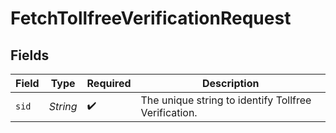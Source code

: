 # FetchTollfreeVerificationRequest


## Fields

| Field                                                | Type                                                 | Required                                             | Description                                          |
| ---------------------------------------------------- | ---------------------------------------------------- | ---------------------------------------------------- | ---------------------------------------------------- |
| `sid`                                                | *String*                                             | :heavy_check_mark:                                   | The unique string to identify Tollfree Verification. |